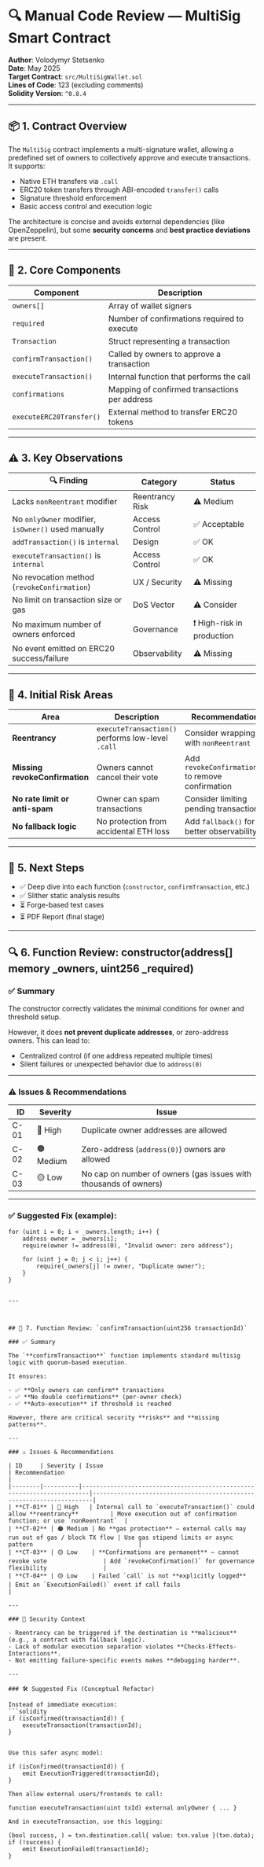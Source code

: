# 🔍 Manual Code Review — MultiSig Smart Contract

**Author**: Volodymyr Stetsenko  
**Date**: May 2025  
**Target Contract**: `src/MultiSigWallet.sol`  
**Lines of Code**: 123 (excluding comments)  
**Solidity Version**: `^0.8.4`

---

## 📦 1. Contract Overview

The `MultiSig` contract implements a multi-signature wallet, allowing a predefined set of owners to collectively approve and execute transactions. It supports:

- Native ETH transfers via `.call`
- ERC20 token transfers through ABI-encoded `transfer()` calls
- Signature threshold enforcement
- Basic access control and execution logic

The architecture is concise and avoids external dependencies (like OpenZeppelin), but some **security concerns** and **best practice deviations** are present.

---

## 🧱 2. Core Components

| Component          | Description |
|-------------------|-------------|
| `owners[]`        | Array of wallet signers |
| `required`        | Number of confirmations required to execute |
| `Transaction`     | Struct representing a transaction |
| `confirmTransaction()` | Called by owners to approve a transaction |
| `executeTransaction()` | Internal function that performs the call |
| `confirmations`   | Mapping of confirmed transactions per address |
| `executeERC20Transfer()` | External method to transfer ERC20 tokens |

---

## ⚠️ 3. Key Observations

| 🔍 Finding | Category | Status |
|-----------|----------|--------|
| Lacks `nonReentrant` modifier | Reentrancy Risk | ⚠️ Medium |
| No `onlyOwner` modifier, `isOwner()` used manually | Access Control | ✅ Acceptable |
| `addTransaction()` is `internal` | Design | ✅ OK |
| `executeTransaction()` is `internal` | Access Control | ✅ OK |
| No revocation method (`revokeConfirmation`) | UX / Security | ⚠️ Missing |
| No limit on transaction size or gas | DoS Vector | ⚠️ Consider |
| No maximum number of owners enforced | Governance | ❗ High-risk in production |
| No event emitted on ERC20 success/failure | Observability | ⚠️ Missing |

---

## 🚨 4. Initial Risk Areas

| Area | Description | Recommendation |
|------|-------------|----------------|
| **Reentrancy** | `executeTransaction()` performs low-level `.call` | Consider wrapping with `nonReentrant` |
| **Missing revokeConfirmation** | Owners cannot cancel their vote | Add `revokeConfirmation()` to remove confirmation |
| **No rate limit or anti-spam** | Owner can spam transactions | Consider limiting pending transactions |
| **No fallback logic** | No protection from accidental ETH loss | Add `fallback()` for better observability |

---

## 🧭 5. Next Steps

- ✅ Deep dive into each function (`constructor`, `confirmTransaction`, etc.)
- ✅ Slither static analysis results
- ⏳ Forge-based test cases
- ⏳ PDF Report (final stage)


---



## 🔍 6. Function Review: constructor(address[] memory _owners, uint256 _required)

### ✅ Summary

The constructor correctly validates the minimal conditions for owner and threshold setup.

However, it does **not prevent duplicate addresses**, or zero-address owners. This can lead to:
- Centralized control (if one address repeated multiple times)
- Silent failures or unexpected behavior due to `address(0)`


---


### ⚠️ Issues & Recommendations

| ID | Severity | Issue |
|----|----------|-------|
| C-01 | 🔴 High | Duplicate owner addresses are allowed |
| C-02 | 🟠 Medium | Zero-address (`address(0)`) owners are allowed |
| C-03 | 🟡 Low | No cap on number of owners (gas issues with thousands of owners) |


---


### ✅ Suggested Fix (example):

```solidity
for (uint i = 0; i < _owners.length; i++) {
    address owner = _owners[i];
    require(owner != address(0), "Invalid owner: zero address");

    for (uint j = 0; j < i; j++) {
        require(_owners[j] != owner, "Duplicate owner");
    }
}


---



## 🔎 7. Function Review: `confirmTransaction(uint256 transactionId)`

### ✅ Summary

The `**confirmTransaction**` function implements standard multisig logic with quorum-based execution.

It ensures:

- ✅ **Only owners can confirm** transactions  
- ✅ **No double confirmations** (per-owner check)  
- ✅ **Auto-execution** if threshold is reached  

However, there are critical security **risks** and **missing patterns**.

---

### ⚠️ Issues & Recommendations

| ID     | Severity | Issue                                                                 | Recommendation                                                      |
|--------|----------|------------------------------------------------------------------------|----------------------------------------------------------------------|
| **CT-01** | 🔴 High   | Internal call to `executeTransaction()` could allow **reentrancy**         | Move execution out of confirmation function; or use `nonReentrant`  |
| **CT-02** | 🟠 Medium | No **gas protection** — external calls may run out of gas / block TX flow | Use gas stipend limits or async pattern                              |
| **CT-03** | 🟡 Low    | **Confirmations are permanent** — cannot revoke vote                | Add `revokeConfirmation()` for governance flexibility                |
| **CT-04** | 🟡 Low    | Failed `call` is not **explicitly logged**                          | Emit an `ExecutionFailed()` event if call fails                      |

---

### 🧠 Security Context

- Reentrancy can be triggered if the destination is **malicious** (e.g., a contract with fallback logic).
- Lack of modular execution separation violates **Checks-Effects-Interactions**.
- Not emitting failure-specific events makes **debugging harder**.

---

### 🛠️ Suggested Fix (Conceptual Refactor)

Instead of immediate execution:
```solidity
if (isConfirmed(transactionId)) {
    executeTransaction(transactionId);
}


Use this safer async model:

if (isConfirmed(transactionId)) {
    emit ExecutionTriggered(transactionId);
}

Then allow external users/frontends to call:

function executeTransaction(uint txId) external onlyOwner { ... }

And in executeTransaction, use this logging:

(bool success, ) = txn.destination.call{ value: txn.value }(txn.data);
if (!success) {
    emit ExecutionFailed(transactionId);
}
